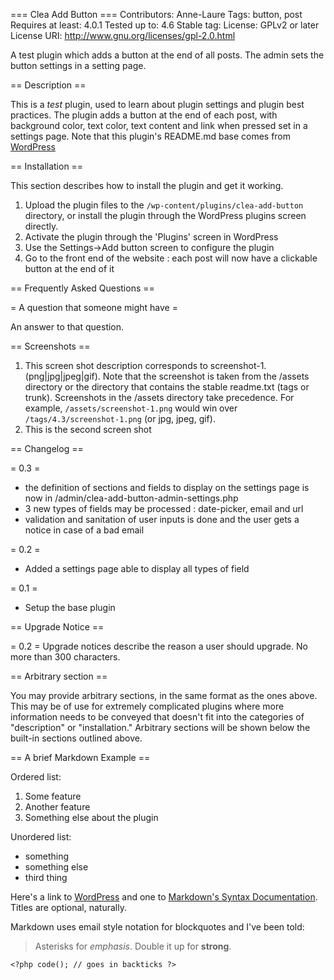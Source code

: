 === Clea Add Button ===
Contributors: Anne-Laure
Tags: button, post
Requires at least: 4.0.1
Tested up to: 4.6
Stable tag: 
License: GPLv2 or later
License URI: http://www.gnu.org/licenses/gpl-2.0.html

A test plugin which adds a button at the end of all posts. 
The admin sets the button settings in a setting page. 

== Description ==

This is a *test* plugin, used to learn about plugin settings and plugin best practices. 
The plugin adds a button at the end of each post, with background color, text color, text content and link when pressed set in a settings page. 
Note that this plugin's README.md base comes from [WordPress](https://wordpress.org/plugins/about/readme.txt "WordPress.org : readme.txt") 

== Installation ==

This section describes how to install the plugin and get it working.

1. Upload the plugin files to the `/wp-content/plugins/clea-add-button` directory, or install the plugin through the WordPress plugins screen directly.
1. Activate the plugin through the 'Plugins' screen in WordPress
1. Use the Settings->Add button screen to configure the plugin
1. Go to the front end of the website : each post will now have a clickable button at the end of it


== Frequently Asked Questions ==

= A question that someone might have =

An answer to that question.



== Screenshots ==

1. This screen shot description corresponds to screenshot-1.(png|jpg|jpeg|gif). Note that the screenshot is taken from
the /assets directory or the directory that contains the stable readme.txt (tags or trunk). Screenshots in the /assets 
directory take precedence. For example, `/assets/screenshot-1.png` would win over `/tags/4.3/screenshot-1.png` 
(or jpg, jpeg, gif).
2. This is the second screen shot

== Changelog ==

= 0.3 =
* the definition of sections and fields to display on the settings page is now in /admin/clea-add-button-admin-settings.php
* 3 new types of fields may be processed : date-picker, email and url
* validation and sanitation of user inputs is done and the user gets a notice in case of a bad email

= 0.2 =
* Added a settings page able to display all types of field

= 0.1 =
* Setup the base plugin

== Upgrade Notice ==

= 0.2 =
Upgrade notices describe the reason a user should upgrade.  No more than 300 characters.

== Arbitrary section ==

You may provide arbitrary sections, in the same format as the ones above.  This may be of use for extremely complicated
plugins where more information needs to be conveyed that doesn't fit into the categories of "description" or
"installation."  Arbitrary sections will be shown below the built-in sections outlined above.

== A brief Markdown Example ==

Ordered list:

1. Some feature
1. Another feature
1. Something else about the plugin

Unordered list:

* something
* something else
* third thing

Here's a link to [WordPress](http://wordpress.org/ "Your favorite software") and one to [Markdown's Syntax Documentation][markdown syntax].
Titles are optional, naturally.

[markdown syntax]: http://daringfireball.net/projects/markdown/syntax
            "Markdown is what the parser uses to process much of the readme file"

Markdown uses email style notation for blockquotes and I've been told:
> Asterisks for *emphasis*. Double it up  for **strong**.

`<?php code(); // goes in backticks ?>`